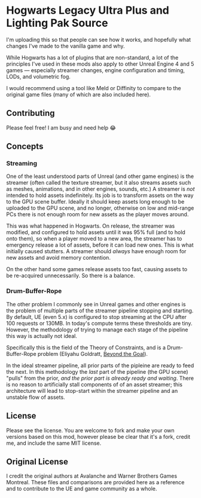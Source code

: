 # Hogwarts Legacy Ultra Plus and Lighting Pak Source

I'm uploading this so that people can see how it works, and hopefully what changes I've made to the vanilla game and why.

While Hogwarts has a lot of plugins that are non-standard, a lot of the principles I've used in these mods also apply to other Unreal Engine 4 and 5 games — especially streamer changes, engine configuration and timing, LODs, and volumetric fog.

I would recommend using a tool like Meld or Diffinity to compare to the original game files (many of which are also included here).

## Contributing

Please feel free! I am busy and need help 😂

## Concepts

### Streaming

One of the least understood parts of Unreal (and other game engines) is the streamer (often called the texture streamer, but it also streams assets such as meshes, animations, and in other engines, sounds, etc.) A streamer is _not_ intended to hold assets indefinitely. Its job is to transform assets on the way to the GPU scene buffer. Ideally it should keep assets long enough to be uploaded to the GPU scene, and no longer, otherwise on low and mid-range PCs there is not enough room for new assets as the player moves around.

This was what happened in Hogwarts. On release, the streamer was modified, and configured to hold assets until it was 95% full (and to hold onto them), so when a player moved to a new area, the streamer has to emergency release a lot of assets, before it can load new ones. This is what initially caused stutters. A streamer should _always_ have enough room for new assets and avoid memory contention.

On the other hand some games release assets too fast, causing assets to be re-acquired unnecessarily. So there is a balance.

### Drum-Buffer-Rope

The other problem I commonly see in Unreal games and other engines is the problem of multiple parts of the streamer pipeline stopping and starting. By default, UE (even 5.x) is configured to stop streaming at the CPU after 100 requests or 130MB. In today's compute terms these thresholds are tiny. However, the methodology of trying to manage each stage of the pipeline this way is actually not ideal.

Specifically this is the field of the Theory of Constraints, and is a Drum-Buffer-Rope problem (Eliyahu Goldratt, [Beyond the Goal](https://www.amazon.com/Beyond-Goal-Eliyahu-Goldratt-Constraints/dp/1596590238)).

In the ideal streamer pipeline, all prior parts of the pipleine are ready to feed the next. In this methodology the _last_ part of the pipeline (the GPU scene) "pulls" from the prior, _and the prior part is already ready and waiting_. There is no reason to artificially stall components of of an asset streamer; this architecture will lead to stop-start within the streamer pipeline and an unstable flow of assets. 


## License

Please see the license. You are welcome to fork and make your own versions based on this mod, however please be clear that it's a fork, credit me, and include the same MIT license.

## Original License

I credit the original authors at Avalanche and Warner Brothers Games Montreal. These files and comparisons are provided here as a reference and to contribute to the UE and game community as a whole.
